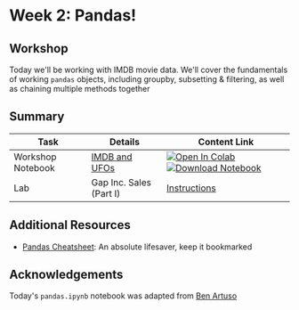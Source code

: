 # Week 2: Pandas!
## Workshop 
Today we'll be working with IMDB movie data. We'll cover the fundamentals of working `pandas` objects, including groupby, subsetting & filtering, as well as chaining multiple methods together

## Summary
| **Task**    | Details               | Content Link     |
| ----------- | --------------------- | ---------- |
| Workshop Notebook| [IMDB and UFOs](/workshop/) | [![Open In Colab](https://colab.research.google.com/assets/colab-badge.svg)](https://colab.research.google.com/github/ishaandey/node/blob/master/week-2/pandas_key.ipynb)  [![Download Notebook](https://files.christianfjung.com/buttons/DownloadIpynb.svg)](https://files.node.ishaandey.com/week-2/pandas_key.ipynb) |
| Lab       |  Gap Inc. Sales (Part I)   |  [Instructions](./lab/README.md)  |            


## Additional Resources
- [Pandas Cheatsheet](https://pandas.pydata.org/Pandas_Cheat_Sheet.pdf): An absolute lifesaver, keep it bookmarked

## Acknowledgements
Today's `pandas.ipynb` notebook was adapted from [Ben Artuso](https://github.com/benartuso/)



